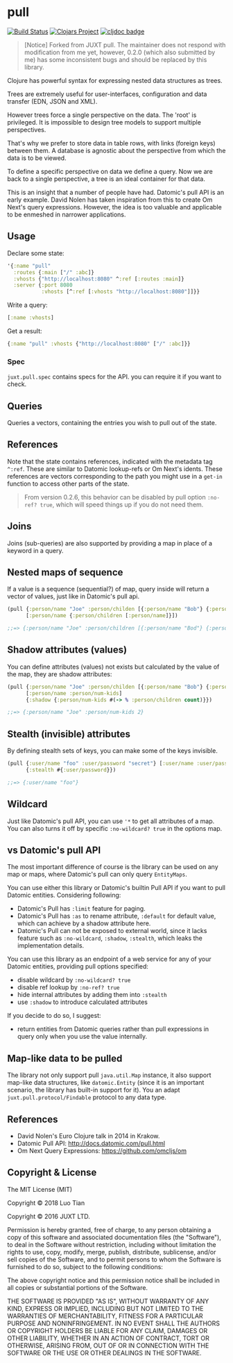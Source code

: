 # pull

[![Build Status](https://travis-ci.org/robertluo/pull.svg?branch=master)](https://travis-ci.org/robertluo/pull)
[![Clojars Project](https://img.shields.io/clojars/v/robertluo/pull.svg)](https://clojars.org/robertluo/pull)
[![cljdoc badge](https://cljdoc.xyz/badge/robertluo/pull)](https://cljdoc.xyz/d/robertluo/pull/CURRENT)

> [Notice] Forked from JUXT pull. The maintainer does not respond with modification from me yet, however, 0.2.0 (which also submitted by me) has some inconsistent bugs and should be replaced by this library.

Clojure has powerful syntax for expressing nested data structures as trees.

Trees are extremely useful for user-interfaces, configuration and data transfer (EDN, JSON and XML).

However trees force a single perspective on the data. The 'root' is privileged. It is impossible to design tree models to support multiple perspectives.

That's why we prefer to store data in table rows, with links (foreign keys) between them. A database is agnostic about the perspective from which the data is to be viewed.

To define a specific perspective on data we define a query. Now we are back to a single perspective, a tree is an ideal container for that data.

This is an insight that a number of people have had. Datomic's pull API is an early example. David Nolen has taken inspiration from this to create Om Next's query expressions. However, the idea is too valuable and applicable to be enmeshed in narrower applications.

## Usage

Declare some state:

```clojure
'{:name "pull"
  :routes {:main ["/" :abc]}
  :vhosts {"http://localhost:8080" ^:ref [:routes :main]}
  :server {:port 8080
           :vhosts [^:ref [:vhosts "http://localhost:8080"]]}}
```

Write a query:

```clojure
[:name :vhosts]
```

Get a result:

```clojure
{:name "pull" :vhosts {"http://localhost:8080" ["/" :abc]}}
```

### Spec

`juxt.pull.spec` contains specs for the API. you can require it if you want to check.

## Queries

Queries a vectors, containing the entries you wish to pull out of the state.

## References

Note that the state contains references, indicated with the metadata tag `^:ref`. These are similar to Datomic lookup-refs or Om Next's idents. These references are vectors corresponding to the path you might use in a `get-in` function to access other parts of the state.

> From version 0.2.6, this behavior can be disabled by pull option `:no-ref? true`, which will speed things up if you do not need them.

## Joins

Joins (sub-queries) are also supported by providing a map in place of a keyword in a query.

## Nested maps of sequence

If a value is a sequence (sequential?) of map, query inside will return a vector of values, just like in Datomic's pull api.

```clojure
(pull {:person/name "Joe" :person/childen [{:person/name "Bob"} {:person/name "Alice"}]}
      [:person/name {:person/children [:person/name]}])

;;=> {:person/name "Joe" :person/children [{:person/name "Bod"} {:person/name "Alice"}]}
```

## Shadow attributes (values)

You can define attributes (values) not exists but calculated by the value of the map, they are shadow attributes:

```clojure
(pull {:person/name "Joe" :person/childen [{:person/name "Bob"} {:person/name "Alice"}]}
      [:person/name :person/num-kids]
      {:shadow {:person/num-kids #(-> % :person/children count)}})

;;=> {:person/name "Joe" :person/num-kids 2}
```

## Stealth (invisible) attributes

By defining stealth sets of keys, you can make some of the keys invisible.

```clojure
(pull {:user/name "foo" :user/password "secret"} [:user/name :user/password]
      {:stealth #{:user/password}})

;;=> {:user/name "foo"}
```

## Wildcard

Just like Datomic's pull API, you can use `'*` to get all attributes of a map. You can also turns it off by specific `:no-wildcard? true` in the options map.

## vs Datomic's pull API

The most important difference of course is the library can be used on any map or maps, where Datomic's pull can only query `EntityMaps`.

You can use either this library or Datomic's builtin Pull API if you want to pull Datomic entities. Considering following:

 - Datomic's Pull has `:limit` feature for paging.
 - Datomic's Pull has `:as` to rename attribute, `:default` for default value, which can achieve by a shadow attribute here.
 - Datomic's Pull can not be exposed to external world, since it lacks feature such as `:no-wildcard`, `:shadow`, `:stealth`, which leaks the implementation details.


You can use this library as an endpoint of a web service for any of your Datomic entities, providing pull options specified:

   - disable wildcard by `:no-wildcard? true`
   - disable ref lookup by `:no-ref? true`
   - hide internal attributes by adding them into `:stealth`
   - use `:shadow` to introduce calculated attributes

If you decide to do so, I suggest:

 - return entities from Datomic queries rather than pull expressions in query only when you use the value internally.

## Map-like data to be pulled

The library not only support pull `java.util.Map` instance, it also support map-like data structures, like `datomic.Entity` (since it is an important scenario, the library has built-in support for it). You an adapt `juxt.pull.protocol/Findable` protocol to any data type.

## References

- David Nolen's Euro Clojure talk in 2014 in Krakow.
- Datomic Pull API: http://docs.datomic.com/pull.html
- Om Next Query Expressions: https://github.com/omcljs/om

## Copyright & License

The MIT License (MIT)

Copyright © 2018 Luo Tian

Copyright © 2016 JUXT LTD.

Permission is hereby granted, free of charge, to any person obtaining a copy of this software and associated documentation files (the "Software"), to deal in the Software without restriction, including without limitation the rights to use, copy, modify, merge, publish, distribute, sublicense, and/or sell copies of the Software, and to permit persons to whom the Software is furnished to do so, subject to the following conditions:

The above copyright notice and this permission notice shall be included in all copies or substantial portions of the Software.

THE SOFTWARE IS PROVIDED "AS IS", WITHOUT WARRANTY OF ANY KIND, EXPRESS OR IMPLIED, INCLUDING BUT NOT LIMITED TO THE WARRANTIES OF MERCHANTABILITY, FITNESS FOR A PARTICULAR PURPOSE AND NONINFRINGEMENT. IN NO EVENT SHALL THE AUTHORS OR COPYRIGHT HOLDERS BE LIABLE FOR ANY CLAIM, DAMAGES OR OTHER LIABILITY, WHETHER IN AN ACTION OF CONTRACT, TORT OR OTHERWISE, ARISING FROM, OUT OF OR IN CONNECTION WITH THE SOFTWARE OR THE USE OR OTHER DEALINGS IN THE SOFTWARE.

